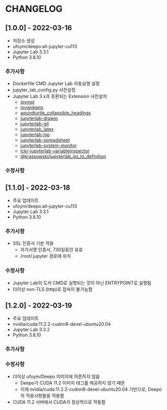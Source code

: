 # CHANGELOG

## [1.0.0] - 2022-03-16
 
- 저장소 생성
- ufoym/deepo:all-jupyter-cu113
- Jupyter Lab 3.3.1
- Python 3.8.10 
 
### 추가사항

- Dockerfile CMD Jupyter Lab 자동실행 설정
- jupyter_lab_config.py 사전설정
- Jupyter Lab 3.x과 호환되는 Extension 사전설치
  - [ipympl](https://github.com/matplotlib/ipympl)
  - [ipywidgets](https://github.com/jupyter-widgets/ipywidgets)
  - [aquirdturtle_collapsible_headings](https://github.com/aquirdTurtle/Collapsible_Headings)
  - [jupyterlab-drawio](https://github.com/QuantStack/jupyterlab-drawio)
  - [jupyterlab-git](https://github.com/jupyterlab/jupyterlab-git)
  - [jupyterlab_latex](https://github.com/jupyterlab/jupyterlab-latex)
  - [jupyterlab-lsp](https://github.com/jupyter-lsp/jupyterlab-lsp)
  - [jupyterlab-spreadsheet](https://github.com/quigleyj97/jupyterlab-spreadsheet)
  - [jupyterlab-system-monitor](https://github.com/jtpio/jupyterlab-system-monitor)
  - [lckr-jupyterlab-variableinspector](https://github.com/lckr/jupyterlab-variableInspector)
  - [@krassowski/jupyterlab_go_to_definition](https://github.com/krassowski/jupyterlab-go-to-definition)
 
### 수정사항

## [1.1.0] - 2022-03-18
 
- 주요 업데이트
- ufoym/deepo:all-jupyter-cu113
- Jupyter Lab 3.3.1
- Python 3.8.10 
 
### 추가사항

- SSL 인증서 기본 적용
  - 자가서명 인증서, 730일동안 유효
  - /root/.jupyter 경로에 위치

### 수정사항

- Jupyter Lab이 도커 CMD로 실행되는 것이 아닌 ENTRYPOINT로 실행됨
- 더이상 non-TLS (http)로 접속이 불가능함

## [1.2.0] - 2022-03-19
 
- 주요 업데이트
- nvidia/cuda:11.2.2-cudnn8-devel-ubuntu20.04
- Jupyter Lab 3.3.2
- Python 3.8.10 
 
### 추가사항

### 수정사항

- 더이상 ufoym/Deepo 이미지에 의존하지 않음
  - Deepo가 CUDA 11.2 이미지 태그를 제공하지 않기 때문
  - 이제 nvidia/cuda:11.2.2-cudnn8-devel-ubuntu20.04 기반으로, Deepo의 적용사항들을 적용함
- CUDA 11.2 서버에서 CUDA가 정상적으로 작동함
